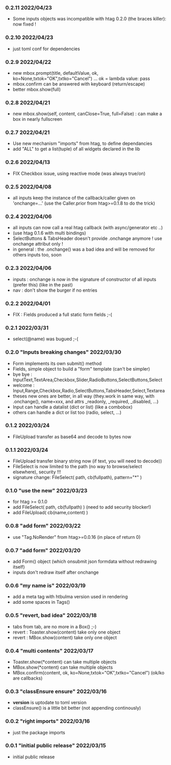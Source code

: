 ### 0.2.11 2022/04/23

 * Some inputs objects was incompatible with htag 0.2.0 (the braces killer): now fixed !

### 0.2.10 2022/04/23

 * just toml conf for dependencies

### 0.2.9 2022/04/22

 * new mbox.prompt(title, defaultValue, ok, ko=None,txtok="OK",txtko="Cancel") ... ok = lambda value: pass
 * mbox.confirm can be answered with keyboard (return/escape)
 * better mbox.show(full)

### 0.2.8 2022/04/21

 * new mbox.show(self, content, canClose=True, full=False) : can make a box in nearly fullscreen

### 0.2.7 2022/04/21

 * Use new mechanism "imports" from htag, to define dependancies
 * add "ALL" to get a list(tuple) of all widgets declared in the lib

### 0.2.6 2022/04/13

 * FIX Checkbox issue, using reactive mode (was always true/on)

### 0.2.5 2022/04/08

 * all inputs keep the instance of the callback/caller given on 'onchange=...'
   (use the Caller.prior from htag>=0.1.8 to do the trick)

### 0.2.4 2022/04/06

 * all inputs can now call a real htag callback (with async/generator etc ..)
 * (use htag 0.1.6 with multi bindings)
 * SelectButtons & TabsHeader doesn't provide .onchange anymore ! use onchange attribut only !
 * in general : the .onchange() was a bad idea and will be removed for others inputs too, soon

### 0.2.3 2022/04/06

 * inputs : onchange is now in the signature of constructor of all inputs (prefer this) (like in the past)
 * nav : don't show the burger if no entries

### 0.2.2 2022/04/01

 * FIX : Fields produced a full static form fields ;-(

### 0.2.1 2022/03/31

 * select(@name) was bugued ;-(

### 0.2.0 "Inputs breaking changes" 2022/03/30

 * Form implements its own submit() method
 * Fields, simple object to build a "form" template (can't be simpler)
 * bye bye : InputText,TextArea,Checkbox,Slider,RadioButtons,SelectButtons,Select
 * welcome : Input,Range,Checkbox,Radio,SelectButtons,TabsHeader,Select,Textarea
 * theses new ones are better, in all way (they.work in same way, with .onchange(), name=xxx, and attrs _readonly, _required, _disabled, ...)
 * Input can handle a datalist (dict or list) (like a combobox)
 * others can handle a dict or list too (radio, select, ...)

### 0.1.2  2022/03/24

 * FileUpload transfer as base64 and decode to bytes now

### 0.1.1  2022/03/24

 * FileUpload transfer binary string now (if text, you will need to decode))
 * FileSelect is now limited to the path (no way to browse/select elsewhere), security !!!
 * signature change: FileSelect( path, cb(fullpath), pattern="*" )

### 0.1.0 "use the new" 2022/03/23

 * for htag >= 0.1.0
 * add FileSelect( path, cb(fullpath) ) (need to add security blocker!)
 * add FileUpload( cb(name,content) )

### 0.0.8 "add form" 2022/03/22

 * use "Tag.NoRender" from htag>=0.0.16 (in place of return 0)

### 0.0.7 "add form" 2022/03/20

 * add Form() object (which onsubmit json formdata without redrawing itself)
 * inputs don't redraw itself after onchange

### 0.0.6 "my name is" 2022/03/19

 * add a meta tag with htbulma version used in rendering
 * add some spaces in Tags()

### 0.0.5 "revert, bad idea" 2022/03/18

 * tabs from tab, are no more in a Box() ;-)
 * revert : Toaster.show(content) take only one object
 * revert : MBox.show(content) take only one object

### 0.0.4 "multi contents" 2022/03/17

 * Toaster.show(*content) can take multiple objects
 * MBox.show(*content) can take multiple objects
 * MBox.confirm(content, ok, ko=None,txtok="OK",txtko="Cancel") (ok/ko are callbacks)

### 0.0.3 "classEnsure ensure" 2022/03/16

 * __version__ is uptodate to toml version
 * classEnsure() is a little bit better (not appending continously)

### 0.0.2 "right imports" 2022/03/16

 * just the package imports

### 0.0.1 "initial public release" 2022/03/15

 * initial public release

